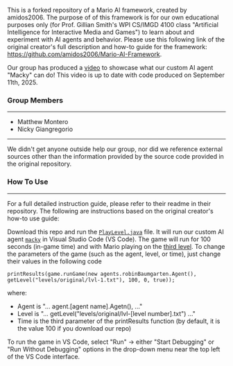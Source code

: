 This is a forked repository of a Mario AI framework, created by amidos2006. The purpose of of this framework is for our own educational purposes only (for Prof. Gillian Smith's WPI CS/IMGD 4100 class "Artificial Intelligence for Interactive Media and Games") to learn about and experiment with AI agents and behavior. Please use this following link of the original creator's full description and how-to guide for the framework: https://github.com/amidos2006/Mario-AI-Framework.

Our group has produced a [video](https://www.youtube.com/watch?v=TFDOHPTQE6k&feature=youtu.be) to showcase what our custom AI agent "Macky" can do! This video is up to date with code produced on September 11th, 2025.

<h3 id="features">Group Members</h3>

------
- Matthew Montero
- Nicky Giangregorio
------

We didn't get anyone outside help our group, nor did we reference external sources other than the information provided by the source code provided in the original repository.

<h3 id="use">How To Use</h3>

------
For a full detailed instruction guide, please refer to their readme in their repository. The following are instructions based on the original creator's how-to use guide:

Download this repo and run the [`PlayLevel.java`](https://github.com/amidos2006/Mario-AI-Framework/blob/master/src/PlayLevel.java) file. It will run our custom AI agent [`macky`](https://github.com/amidos2006/Mario-AI-Framework/tree/master/src/agents/macky) in Visual Studio Code (VS Code). The game will run for 100 seconds (in-game time) and with Mario playing on the [third level](https://github.com/amidos2006/Mario-AI-Framework/blob/master/levels/original/lvl-3.txt). To change the parameters of the game (such as the agent, level, or time), just change their values in the following code
```
printResults(game.runGame(new agents.robinBaumgarten.Agent(), getLevel("levels/original/lvl-1.txt"), 100, 0, true));
```
where:
- Agent is "... agent.\[agent name\].Agetn(), ..."
- Level is "... getLevel("levels/original/lvl-\[level number\].txt") ..."
- Time is the third parameter of the printResults function (by default, it is the value 100 if you download our repo)

To run the game in VS Code, select "Run" -> either "Start Debugging" or "Run Without Debugging" options in the drop-down menu near the top left of the VS Code interface.